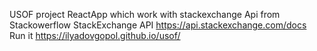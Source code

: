 USOF project
    ReactApp which work with stackexchange Api from Stackowerflow
    StackExchange API https://api.stackexchange.com/docs
    Run it https://ilyadovgopol.github.io/usof/

    
